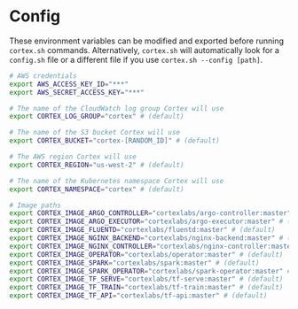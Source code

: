 # Config

These environment variables can be modified and exported before running `cortex.sh` commands. Alternatively, `cortex.sh` will automatically look for a `config.sh` file or a different file if you use `cortex.sh --config [path]`.

[comment]: <> (CORTEX_VERSION_MINOR)

```bash
# AWS credentials
export AWS_ACCESS_KEY_ID="***"
export AWS_SECRET_ACCESS_KEY="***"

# The name of the CloudWatch log group Cortex will use
export CORTEX_LOG_GROUP="cortex" # (default)

# The name of the S3 bucket Cortex will use
export CORTEX_BUCKET="cortex-[RANDOM_ID]" # (default)

# The AWS region Cortex will use
export CORTEX_REGION="us-west-2" # (default)

# The name of the Kubernetes namespace Cortex will use
export CORTEX_NAMESPACE="cortex" # (default)

# Image paths
export CORTEX_IMAGE_ARGO_CONTROLLER="cortexlabs/argo-controller:master" # (default)
export CORTEX_IMAGE_ARGO_EXECUTOR="cortexlabs/argo-executor:master" # (default)
export CORTEX_IMAGE_FLUENTD="cortexlabs/fluentd:master" # (default)
export CORTEX_IMAGE_NGINX_BACKEND="cortexlabs/nginx-backend:master" # (default)
export CORTEX_IMAGE_NGINX_CONTROLLER="cortexlabs/nginx-controller:master" # (default)
export CORTEX_IMAGE_OPERATOR="cortexlabs/operator:master" # (default)
export CORTEX_IMAGE_SPARK="cortexlabs/spark:master" # (default)
export CORTEX_IMAGE_SPARK_OPERATOR="cortexlabs/spark-operator:master" # (default)
export CORTEX_IMAGE_TF_SERVE="cortexlabs/tf-serve:master" # (default)
export CORTEX_IMAGE_TF_TRAIN="cortexlabs/tf-train:master" # (default)
export CORTEX_IMAGE_TF_API="cortexlabs/tf-api:master" # (default)
```
